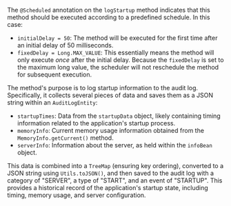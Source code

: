 The `@Scheduled` annotation on the `logStartup` method indicates that this method should be executed according to a predefined schedule. In this case:

*   `initialDelay = 50`: The method will be executed for the first time after an initial delay of 50 milliseconds.
*   `fixedDelay = Long.MAX_VALUE`:  This essentially means the method will only execute *once* after the initial delay. Because the `fixedDelay` is set to the maximum long value, the scheduler will not reschedule the method for subsequent execution.

The method's purpose is to log startup information to the audit log. Specifically, it collects several pieces of data and saves them as a JSON string within an `AuditLogEntity`:

*   `startupTimes`: Data from the `startupData` object, likely containing timing information related to the application's startup process.
*   `memoryInfo`: Current memory usage information obtained from the `MemoryInfo.getCurrent()` method.
*   `serverInfo`: Information about the server, as held within the `infoBean` object.

This data is combined into a `TreeMap` (ensuring key ordering), converted to a JSON string using `Utils.toJSON()`, and then saved to the audit log with a category of "SERVER", a type of "START", and an event of "STARTUP". This provides a historical record of the application's startup state, including timing, memory usage, and server configuration.